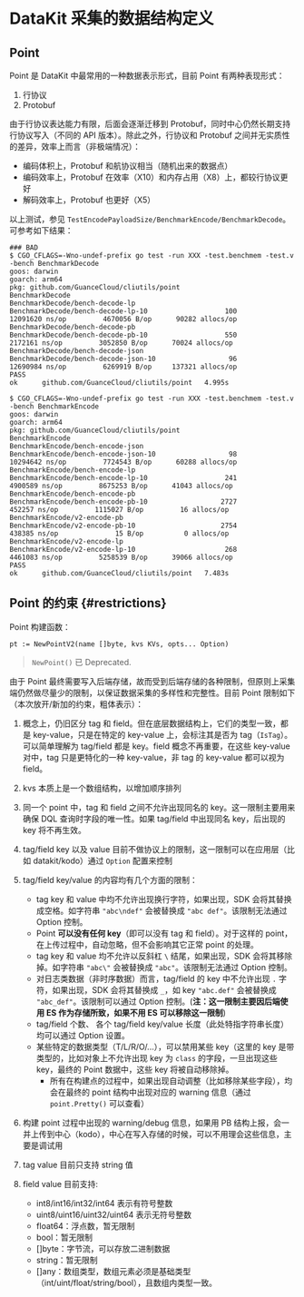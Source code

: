 # DataKit 采集的数据结构定义

## Point

Point 是 DataKit 中最常用的一种数据表示形式，目前 Point 有两种表现形式：

1. 行协议
1. Protobuf

由于行协议表达能力有限，后面会逐渐迁移到 Protobuf，同时中心仍然长期支持行协议写入（不同的 API 版本）。除此之外，行协议和 Protobuf 之间并无实质性的差异，效率上而言（非极端情况）：

- 编码体积上，Protobuf 和航协议相当（随机出来的数据点）
- 编码效率上，Protobuf 在效率（X10）和内存占用（X8）上，都较行协议更好
- 解码效率上，Protobuf 也更好（X5）

以上测试，参见 `TestEncodePayloadSize/BenchmarkEncode/BenchmarkDecode`。 可参考如下结果：

``` shell
### BAD
$ CGO_CFLAGS=-Wno-undef-prefix go test -run XXX -test.benchmem -test.v -bench BenchmarkDecode
goos: darwin
goarch: arm64
pkg: github.com/GuanceCloud/cliutils/point
BenchmarkDecode
BenchmarkDecode/bench-decode-lp
BenchmarkDecode/bench-decode-lp-10                   100          12091620 ns/op         4670056 B/op      90282 allocs/op
BenchmarkDecode/bench-decode-pb
BenchmarkDecode/bench-decode-pb-10                   550           2172161 ns/op         3052850 B/op      70024 allocs/op
BenchmarkDecode/bench-decode-json
BenchmarkDecode/bench-decode-json-10                  96          12690984 ns/op         6269919 B/op     137321 allocs/op
PASS
ok      github.com/GuanceCloud/cliutils/point   4.995s

$ CGO_CFLAGS=-Wno-undef-prefix go test -run XXX -test.benchmem -test.v -bench BenchmarkEncode
goos: darwin
goarch: arm64
pkg: github.com/GuanceCloud/cliutils/point
BenchmarkEncode
BenchmarkEncode/bench-encode-json
BenchmarkEncode/bench-encode-json-10                  98          10294642 ns/op         7724543 B/op      60288 allocs/op
BenchmarkEncode/bench-encode-lp
BenchmarkEncode/bench-encode-lp-10                   241           4900589 ns/op         8675253 B/op      41043 allocs/op
BenchmarkEncode/bench-encode-pb
BenchmarkEncode/bench-encode-pb-10                  2727            452257 ns/op         1115027 B/op         16 allocs/op
BenchmarkEncode/v2-encode-pb
BenchmarkEncode/v2-encode-pb-10                     2754            438385 ns/op              15 B/op          0 allocs/op
BenchmarkEncode/v2-encode-lp
BenchmarkEncode/v2-encode-lp-10                      268           4461083 ns/op         5258539 B/op      39066 allocs/op
PASS
ok      github.com/GuanceCloud/cliutils/point   7.483s
```

## Point 的约束 {#restrictions}

Point 构建函数：

```golang
pt := NewPointV2(name []byte, kvs KVs, opts... Option)
```

> `NewPoint()` 已 Deprecated.

由于 Point 最终需要写入后端存储，故而受到后端存储的各种限制，但原则上采集端仍然做尽量少的限制，以保证数据采集的多样性和完整性。目前 Point 限制如下（本次放开/新加的约束，粗体表示）：

1. 概念上，仍旧区分 tag 和 field。但在底层数据结构上，它们的类型一致，都是 key-value，只是在特定的 key-value 上，会标注其是否为 tag（`IsTag`）。可以简单理解为 tag/field 都是 key。field 概念不再重要，在这些 key-value 对中，tag 只是更特化的一种 key-value，非 tag 的 key-value 都可以视为 field。

1. kvs 本质上是一个数组结构，以增加顺序排列

1. 同一个 point 中，tag 和 field 之间不允许出现同名的 key。这一限制主要用来确保 DQL 查询时字段的唯一性。如果 tag/field 中出现同名 key，后出现的 key 将不再生效。

1. tag/field key 以及 value 目前不做协议上的限制，这一限制可以在应用层（比如 datakit/kodo）通过 `Option` 配置来控制

1. tag/field key/value 的内容均有几个方面的限制：

    - tag key 和 value 中均不允许出现换行字符，如果出现，SDK 会将其替换成空格。如字符串 `"abc\ndef"` 会被替换成 `"abc def"`。该限制无法通过 Option 控制。
    - Point **可以没有任何 key**（即可以没有 tag 和 field）。对于这样的 point，在上传过程中，自动忽略，但不会影响其它正常 point 的处理。
    - tag key 和 value 均不允许以反斜杠 `\` 结尾，如果出现，SDK 会将其移除掉。如字符串 `"abc\"` 会被替换成 `"abc"`。该限制无法通过 Option 控制。
    - 对日志类数据（非时序数据）而言，tag/field 的 key 中不允许出现 `.` 字符，如果出现，SDK 会将其替换成 `_`，如 key `"abc.def"` 会被替换成 `"abc_def"`。该限制可以通过 Option 控制。(**注：这一限制主要因后端使用 ES 作为存储所致，如果不用 ES 可以移除这一限制**)
    - tag/field 个数、 各个 tag/field key/value 长度（此处特指字符串长度）均可以通过 Option 设置。
    - 某些特定的数据类型（T/L/R/O/...），可以禁用某些 key（这里的 key 是带类型的，比如对象上不允许出现 key 为 `class` 的字段，一旦出现这些 key，最终的 Point 数据中，这些 key 将被自动移除掉。
		- 所有在构建点的过程中，如果出现自动调整（比如移除某些字段），均会在最终的 point 结构中出现对应的 warning 信息（通过 `point.Pretty()` 可以查看）

1. 构建 point 过程中出现的 warning/debug 信息，如果用 PB 结构上报，会一并上传到中心（kodo），中心在写入存储的时候，可以不用理会这些信息，主要是调试用

1. tag value 目前只支持 string 值

1. field value 目前支持:

    - int8/int16/int32/int64 表示有符号整数
    - uint8/uint16/uint32/uint64 表示无符号整数
    - float64：浮点数，暂无限制
    - bool：暂无限制
    - []byte：字节流，可以存放二进制数据
    - string：暂无限制
    - []any：数组类型，数组元素必须是基础类型（int/uint/float/string/bool），且数组内类型一致。
